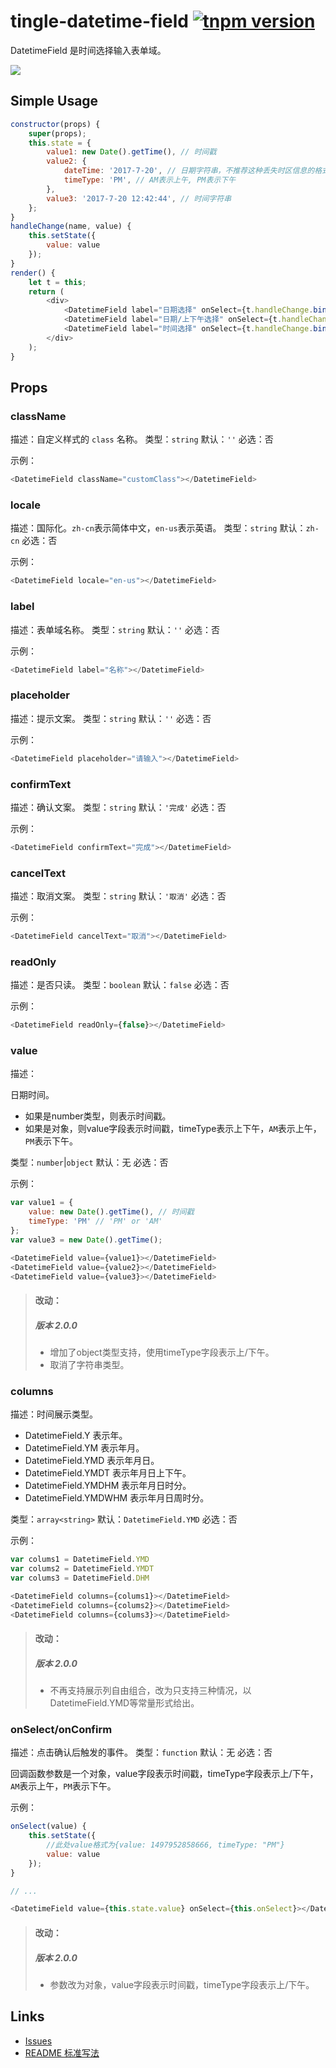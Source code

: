 # tingle-datetime-field [![tnpm version](http://web.npm.alibaba-inc.com/badge/v/@ali/tingle-datetime-field.svg?style=flat-square)](http://web.npm.alibaba-inc.com/package/@ali/tingle-datetime-field)

DatetimeField 是时间选择输入表单域。

![](https://img.alicdn.com/tfs/TB1InAIcEgQMeJjy0FgXXc5dXXa-2250-1334.png)

## Simple Usage

``` js
constructor(props) {
    super(props);
    this.state = {
        value1: new Date().getTime(), // 时间戳
        value2: {
            dateTime: '2017-7-20', // 日期字符串，不推荐这种丢失时区信息的格式
            timeType: 'PM', // AM表示上午, PM表示下午
        },
        value3: '2017-7-20 12:42:44', // 时间字符串
    };
}
handleChange(name, value) {
    this.setState({
        value: value
    });
}
render() {
    let t = this;
    return (
        <div>
            <DatetimeField label="日期选择" onSelect={t.handleChange.bind(t, 'value1')} value={t.state.value1} columns={DatetimeField.YMD} />
            <DatetimeField label="日期/上下午选择" onSelect={t.handleChange.bind(t, 'value2')} value={t.state.value2} columns={DatetimeField.YMDT} />
            <DatetimeField label="时间选择" onSelect={t.handleChange.bind(t, 'value3')} value={t.state.value3} columns={DatetimeField.DHM} />
        </div>
    );
}
```

## Props

### className

描述：自定义样式的 `class` 名称。
类型：`string`
默认：`''`
必选：否

示例：

``` js
<DatetimeField className="customClass"></DatetimeField>
```

### locale

描述：国际化。`zh-cn`表示简体中文，`en-us`表示英语。
类型：`string`
默认：`zh-cn`
必选：否

示例：

``` js
<DatetimeField locale="en-us"></DatetimeField>
```


### label

描述：表单域名称。
类型：`string`
默认：`''`
必选：否

示例：

``` js
<DatetimeField label="名称"></DatetimeField>
```

### placeholder

描述：提示文案。
类型：`string`
默认：`''`
必选：否

示例：

``` js
<DatetimeField placeholder="请输入"></DatetimeField>
```

### confirmText

描述：确认文案。
类型：`string`
默认：`'完成'`
必选：否

示例：

``` js
<DatetimeField confirmText="完成"></DatetimeField>
```

### cancelText

描述：取消文案。
类型：`string`
默认：`'取消'`
必选：否

示例：

``` js
<DatetimeField cancelText="取消"></DatetimeField>
```

### readOnly

描述：是否只读。
类型：`boolean`
默认：`false`
必选：否

示例：

``` js
<DatetimeField readOnly={false}></DatetimeField>
```

### value

描述：

日期时间。

* 如果是number类型，则表示时间戳。
* 如果是对象，则value字段表示时间戳，timeType表示上下午，`AM`表示上午，`PM`表示下午。

类型：`number`|`object`
默认：无
必选：否

示例：

``` js
var value1 = {
    value: new Date().getTime(), // 时间戳
    timeType: 'PM' // 'PM' or 'AM'
};
var value3 = new Date().getTime();

<DatetimeField value={value1}></DatetimeField>
<DatetimeField value={value2}></DatetimeField>
<DatetimeField value={value3}></DatetimeField>
```

> #### 改动：
> ##### 版本 2.0.0
> * 增加了object类型支持，使用timeType字段表示上/下午。
> * 取消了字符串类型。

### columns

描述：时间展示类型。

* DatetimeField.Y 表示年。
* DatetimeField.YM 表示年月。
* DatetimeField.YMD 表示年月日。
* DatetimeField.YMDT 表示年月日上下午。
* DatetimeField.YMDHM 表示年月日时分。
* DatetimeField.YMDWHM 表示年月日周时分。

类型：`array<string>`
默认：`DatetimeField.YMD`
必选：否

示例：

``` js
var colums1 = DatetimeField.YMD
var colums2 = DatetimeField.YMDT
var colums3 = DatetimeField.DHM

<DatetimeField columns={colums1}></DatetimeField>
<DatetimeField columns={colums2}></DatetimeField>
<DatetimeField columns={colums3}></DatetimeField>
```

> #### 改动：
> ##### 版本 2.0.0
> * 不再支持展示列自由组合，改为只支持三种情况，以DatetimeField.YMD等常量形式给出。

### onSelect/onConfirm

描述：点击确认后触发的事件。
类型：`function`
默认：无
必选：否

回调函数参数是一个对象，value字段表示时间戳，timeType字段表示上/下午，`AM`表示上午，`PM`表示下午。

示例：

``` js
onSelect(value) {
    this.setState({
        //此处value格式为{value: 1497952858666, timeType: "PM"}
        value: value
    });
}

// ...

<DatetimeField value={this.state.value} onSelect={this.onSelect}></DatetimeField>
```

> #### 改动：
> ##### 版本 2.0.0
> * 参数改为对象，value字段表示时间戳，timeType字段表示上/下午。

## Links

- [Issues](http://gitlab.alibaba-inc.com/tingle-ui/tingle-datetime-field/issues)
- [README 标准写法](http://gitlab.alibaba-inc.com/tingle-ui/doc/blob/master/README%E6%A0%87%E5%87%86%E5%86%99%E6%B3%95.md)
